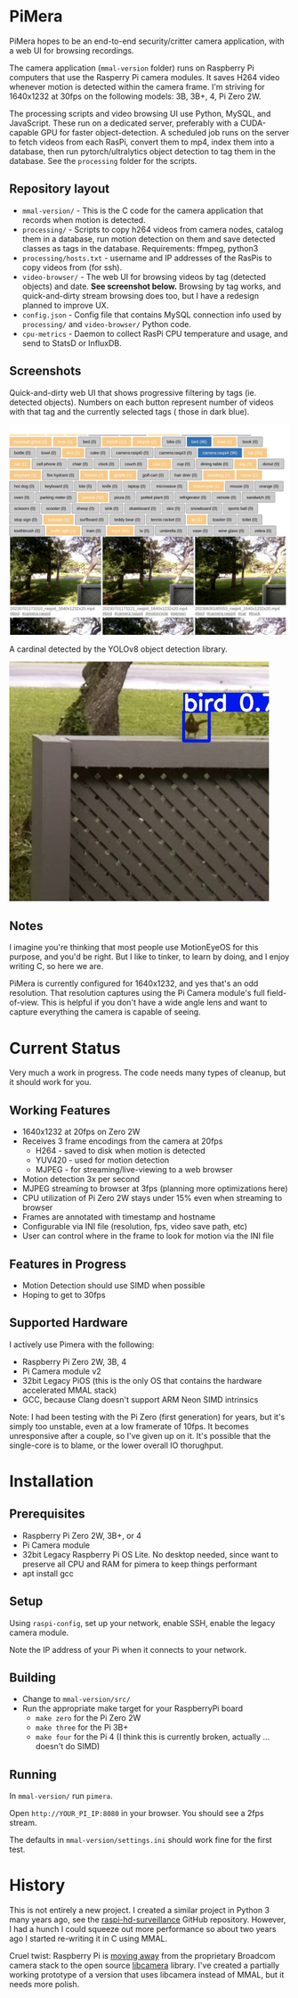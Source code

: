# PiMera

PiMera hopes to be an end-to-end security/critter camera application, with a web UI for browsing recordings.

The camera application (`mmal-version` folder) runs on Raspberry Pi computers that use the Rasperry Pi camera modules. It saves H264 video whenever motion is detected within the camera frame. I'm striving for 1640x1232 at 30fps on the following models: 3B, 3B+, 4, Pi Zero 2W. 

The processing scripts and video browsing UI use Python, MySQL, and JavaScript. These run on a dedicated server, preferably with a CUDA-capable GPU for faster object-detection. A scheduled job runs on the server to fetch videos from each RasPi, convert them to mp4, index them into a database, then run pytorch/ultralytics object detection to tag them in the database. See the `processing` folder for the scripts.

## Repository layout

* `mmal-version/` - This is the C code for the camera application that records when motion is detected.
* `processing/` - Scripts to copy h264 videos from camera nodes, catalog them in a database, run motion detection on them and save detected classes as tags in the database. Requirements: ffmpeg, python3
* `processing/hosts.txt` - username and IP addresses of the RasPis to copy videos from (for ssh).
* `video-browser/` - The web UI for browsing videos by tag (detected objects) and date. **See screenshot below.** Browsing by tag works, and quick-and-dirty stream browsing does too, but I have a redesign planned to improve UX.
* `config.json` - Config file that contains MySQL connection info used by `processing/` and `video-browser/` Python code.
* `cpu-metrics` - Daemon to collect RasPi CPU temperature and usage, and send to StatsD or InfluxDB.

## Screenshots

Quick-and-dirty web UI that shows progressive filtering by tags (ie. detected objects). Numbers on each button represent number of videos with that tag and the currently selected tags ( those in dark blue).

![Video Browser UI](screenshots/video-browser.png)

A cardinal detected by the YOLOv8 object detection library.

![Cardinal](screenshots/bird.jpg)

## Notes

I imagine you're thinking that most people use MotionEyeOS for this purpose, and you'd be right. But I like to tinker, to learn by doing, and I enjoy writing C, so here we are.

PiMera is currently configured for 1640x1232, and yes that's an odd resolution. That resolution captures using the Pi Camera module's full field-of-view. This is helpful if you don't have a wide angle lens and want to capture everything the camera is capable of seeing.


# Current Status

Very much a work in progress. The code needs many types of cleanup, but it should work for you.

## Working Features

* 1640x1232 at 20fps on Zero 2W
* Receives 3 frame encodings from the camera at 20fps
  * H264 - saved to disk when motion is detected
  * YUV420 - used for motion detection
  * MJPEG - for streaming/live-viewing to a web browser
* Motion detection 3x per second
* MJPEG streaming to browser at 3fps (planning more optimizations here)
* CPU utilization of Pi Zero 2W stays under 15% even when streaming to browser
* Frames are annotated with timestamp and hostname
* Configurable via INI file (resolution, fps, video save path, etc)
* User can control where in the frame to look for motion via the INI file

## Features in Progress

* Motion Detection should use SIMD when possible
* Hoping to get to 30fps


## Supported Hardware

I actively use Pimera with the following:

* Raspberry Pi Zero 2W, 3B, 4
* Pi Camera module v2
* 32bit Legacy PiOS (this is the only OS that contains the hardware accelerated MMAL stack)
* GCC, because Clang doesn't support ARM Neon SIMD intrinsics

Note: I had been testing with the Pi Zero (first generation) for years, but it's simply too unstable, even at a low framerate of 10fps. It becomes unresponsive after a couple, so I've given up on it. It's possible that the single-core is to blame, or the lower overall IO thorughput.

# Installation

## Prerequisites

* Raspberry Pi Zero 2W, 3B+, or 4
* Pi Camera module
* 32bit Legacy Raspberry Pi OS Lite. No desktop needed, since want to preserve all CPU and RAM for pimera to keep things performant
* apt install gcc

## Setup

Using `raspi-config`, set up your network, enable SSH, enable the legacy camera module.

Note the IP address of your Pi when it connects to your network.

## Building

* Change to `mmal-version/src/`
* Run the appropriate make target for your RaspberryPi board
  * `make zero` for the Pi Zero 2W
  * `make three` for the Pi 3B+
  * `make four` for the Pi 4 (I think this is currently broken, actually ... doesn't do SIMD)

## Running

In `mmal-version/` run `pimera`.

Open `http://YOUR_PI_IP:8080` in your browser. You should see a 2fps stream.

The defaults in `mmal-version/settings.ini` should work fine for the first test.

# History

This is not entirely a new project. I created a similar project in Python 3 many years ago, see the [raspi-hd-surveillance](https://github.com/alanszlosek/raspi-hd-surveillance) GitHub repository. However, I had a hunch I could squeeze out more performance so about two years ago I started re-writing it in C using MMAL. 

Cruel twist: Raspberry Pi is [moving away](https://www.raspberrypi.com/documentation/accessories/camera.html) from the proprietary Broadcom camera stack to the open source [libcamera](https://libcamera.org) library. I've created a partially working prototype of a version that uses libcamera instead of MMAL, but it needs more polish.
